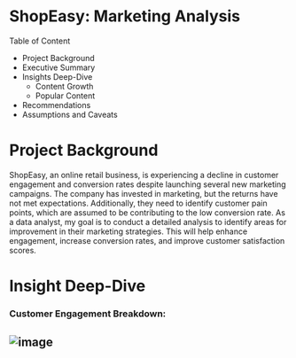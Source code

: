 # ShopEasy: Marketing Analysis

Table of Content
- Project Background
- Executive Summary
- Insights Deep-Dive
  - Content Growth
  - Popular Content
- Recommendations
- Assumptions and Caveats

# Project Background
ShopEasy, an online retail business, is experiencing a decline in customer engagement and conversion rates despite launching several new marketing campaigns. The company has invested in marketing, but the returns have not met expectations. Additionally, they need to identify customer pain points, which are assumed to be contributing to the low conversion rate. As a data analyst, my goal is to conduct a detailed analysis to identify areas for improvement in their marketing strategies. This will help enhance engagement, increase conversion rates, and improve customer satisfaction scores.

# Insight Deep-Dive
### Customer Engagement Breakdown:
![image](https://github.com/user-attachments/assets/c08f216f-a696-42ef-a361-758a0f330a31)
- 
